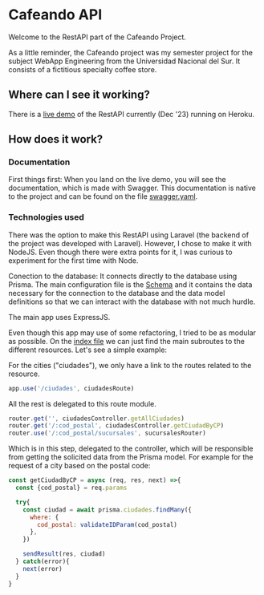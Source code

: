 # Cafeando API

Welcome to the RestAPI part of the Cafeando Project.

As a little reminder, the Cafeando project was my semester project for the subject WebApp Engineering from the Universidad Nacional del Sur. It consists of a fictitious specialty coffee store.

## Where can I see it working?

There is a [live demo](https://cafeando-api.herokuapp.com/) of the RestAPI currently (Dec '23) running on Heroku.

## How does it work?

### Documentation

First things first: When you land on the live demo, you will see the documentation, which is made with Swagger. This documentation is native to the project and can be found on the file [swagger.yaml](/docs/swagger/swagger.yaml).

### Technologies used

There was the option to make this RestAPI using Laravel (the backend of the project was developed with Laravel). However, I chose to make it with NodeJS. Even though there were extra points for it, I was curious to experiment for the first time with Node.

Conection to the database: It connects directly to the database using Prisma. The main configuration file is the [Schema](/prisma/schema.prisma) and it contains the data necessary for the connection to the database and the data model definitions so that we can interact with the database with not much hurdle.

The main app uses ExpressJS.

Even though this app may use of some refactoring, I tried to be as modular as possible. On the [index file](/index.js) we can just find the main subroutes to the different resources. Let's see a simple example:

For the cities ("ciudades"), we only have a link to the routes related to the resource.

```javascript
app.use('/ciudades', ciudadesRoute)
```

All the rest is delegated to this route module.

```javascript
router.get('', ciudadesController.getAllCiudades)
router.get('/:cod_postal', ciudadesController.getCiudadByCP)
router.use('/:cod_postal/sucursales', sucursalesRouter)
```

Which is in this step, delegated to the controller, which will be responsible from getting the solicited data from the Prisma model. For example for the request of a city based on the postal code:

```javascript
const getCiudadByCP = async (req, res, next) =>{
  const {cod_postal} = req.params

  try{
    const ciudad = await prisma.ciudades.findMany({
      where: {
        cod_postal: validateIDParam(cod_postal)
      },
    })

    sendResult(res, ciudad)
  } catch(error){
    next(error)
  }
}
```
